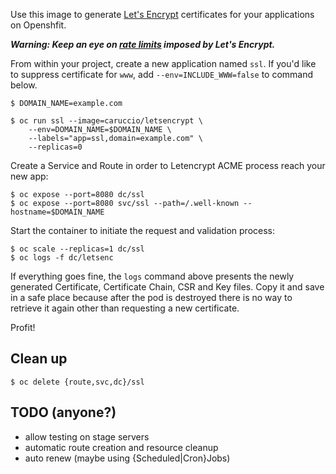 Use this image to generate [Let's Encrypt](https://letsencrypt.org) certificates for your applications on Openshfit.

___Warning: Keep an eye on [rate limits](https://letsencrypt.org/docs/rate-limits/) imposed by Let's Encrypt.___

From within your project, create a new application named `ssl`. If you'd like to suppress certificate for `www`, add `--env=INCLUDE_WWW=false` to command below.

```
$ DOMAIN_NAME=example.com

$ oc run ssl --image=caruccio/letsencrypt \
    --env=DOMAIN_NAME=$DOMAIN_NAME \
    --labels="app=ssl,domain=example.com" \
    --replicas=0
```

Create a Service and Route in order to Letencrypt ACME process reach your new app:

```
$ oc expose --port=8080 dc/ssl
$ oc expose --port=8080 svc/ssl --path=/.well-known --hostname=$DOMAIN_NAME
```

Start the container to initiate the request and validation process:

```
$ oc scale --replicas=1 dc/ssl
$ oc logs -f dc/letsenc
```

If everything goes fine, the `logs` command above presents the newly generated Certificate, Certificate Chain, CSR and Key files. Copy it and save in a safe place because after the pod is destroyed there is no way to retrieve it again other than requesting a new certificate.

Profit!

Clean up
--------

```
$ oc delete {route,svc,dc}/ssl
```

TODO (anyone?)
--------------
- allow testing on stage servers
- automatic route creation and resource cleanup
- auto renew (maybe using {Scheduled|Cron}Jobs)
